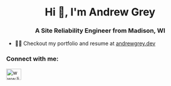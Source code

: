 <h1 align="center">Hi 👋, I'm Andrew Grey</h1>
<h3 align="center">A Site Reliability Engineer from Madison, WI</h3>

- 👨‍💻 Checkout my portfolio and resume at [andrewgrey.dev](https://www.andrewgrey.dev)

<h3 align="left">Connect with me:</h3>
<p align="left">
<a href="https://www.linkedin.com/in/andrewgrey/" target="blank"><img align="center" src="https://raw.githubusercontent.com/rahuldkjain/github-profile-readme-generator/master/src/images/icons/Social/linked-in-alt.svg" alt="www.linkedin.com/in/andrewgrey" height="30" width="40" /></a>
</p>
